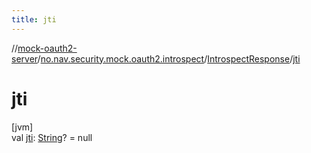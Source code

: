 ```yaml
---
title: jti
---
```

//[mock-oauth2-server](../../../index.html)/[no.nav.security.mock.oauth2.introspect](../index.html)/[IntrospectResponse](index.html)/[jti](jti.html)



# jti



[jvm]\
val [jti](jti.html): [String](https://kotlinlang.org/api/latest/jvm/stdlib/kotlin/-string/index.html)? = null





